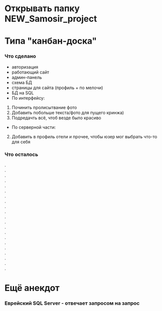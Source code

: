 # Открывать папку NEW_Samosir_project
#
# Типа "канбан-доска"
### Что сделано 
- авторизация
- работающий сайт
- админ-панель
- схема БД
- страницы для сайта (профиль + по мелочи)
- БД на SQL
- По интерфейсу:
1. Починить пролисытвание фото
2. Добавить побольше текста/фото для пущего кринжа)
3. Подредачть всё, чтоб везде было красиво

- По серверной части:
2. Добавить в профиль отели и прочее, чтобы юзер мог выбрать что-то для себя 


    
### Что осталось

.  
.  
.  
.  
.  
.  
.  
.  
.  
.  
.  
.  
.  
.  
.  
.  
.  
.  
.  
.  
.  


# Ещё анекдот
### Еврейский SQL Server - отвечает запросом на запрос
